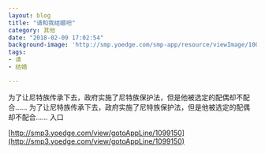 ```yaml
---
layout: blog
title: "请和我结婚吧"
category: 其他
date: "2018-02-09 17:02:54"
background-image: 'http://smp.yoedge.com/smp-app/resource/viewImage/1003122appline.png'
tags:
- 请
- 结婚

---
```

为了让尼特族传承下去，政府实施了尼特族保护法，但是他被选定的配偶却不配合……
为了让尼特族传承下去，政府实施了尼特族保护法，但是他被选定的配偶却不配合……
入口

[http://smp3.yoedge.com/view/gotoAppLine/1099150](http://smp3.yoedge.com/view/gotoAppLine/1099150)

        
